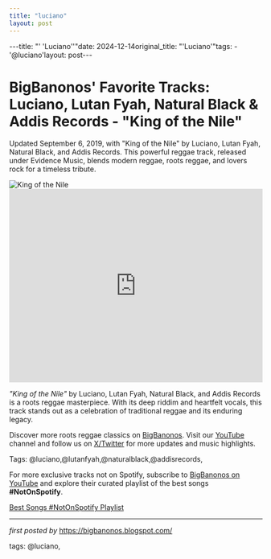 ```yaml
---
title: "luciano"
layout: post
---
```

---title: "' 'Luciano''"date: 2024-12-14original_title: "'Luciano'"tags:  - '@luciano'layout: post---<!-- Post Title --><h1 >BigBanonos' Favorite Tracks: Luciano, Lutan Fyah, Natural Black & Addis Records - "King of the Nile"</h1> <!-- Introductory Text --><p >Updated September 6, 2019, with "King of the Nile" by Luciano, Lutan Fyah, Natural Black, and Addis Records. This powerful reggae track, released under Evidence Music, blends modern reggae, roots reggae, and lovers rock for a timeless tribute.</p> <!-- Featured Image --><div > <img src="https://covers-ng1.hosting-media.net/art/r204/8693.jpg" alt="King of the Nile" /></div> <!-- YouTube Video Embed --><div > <iframe width="100%" height="385" src="https://www.youtube.com/embed/9leHr03zWGk" title="King of the Nile" frameborder="0" allow="accelerometer; autoplay; clipboard-write; encrypted-media; gyroscope; picture-in-picture; web-share" referrerpolicy="strict-origin-when-cross-origin" allowfullscreen></iframe></div> <!-- Song Information --><div > <p><em>"King of the Nile"</em> by Luciano, Lutan Fyah, Natural Black, and Addis Records is a roots reggae masterpiece. With its deep riddim and heartfelt vocals, this track stands out as a celebration of traditional reggae and its enduring legacy.</p></div> <!-- Footer Links --><div > <p>Discover more roots reggae classics on <a href="https://bigbanonos.blogspot.com/" target="_blank">BigBanonos</a>. Visit our <a href="https://www.youtube.com/@BigBanonos" target="_blank">YouTube</a> channel and follow us on <a href="https://x.com/bigbanonos" target="_blank">X/Twitter</a> for more updates and music highlights.</p></div> <!-- Tags --><p >Tags: @luciano,@lutanfyah,@naturalblack,@addisrecords,</p><!--Subscribe and Playlist Links--><div>    <p>For more exclusive tracks not on Spotify, subscribe to <a href="https://www.youtube.com/@BigBanonos" target="_blank">BigBanonos on YouTube</a> and explore their curated playlist of the best songs <strong>#NotOnSpotify</strong>.</p>    <p><a href="https://www.youtube.com/playlist?list=PLtuNtuTatqI0kFahUCbtbfenC_ET5O_tr" target="_blank">Best Songs #NotOnSpotify Playlist<br /></a></p></div><hr /><p><em>first posted by</em> <a href="https://bigbanonos.blogspot.com/" rel="noopener" target="_new">https://bigbanonos.blogspot.com/</a></p><p>tags: @luciano,</p>